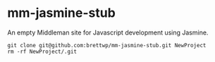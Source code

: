 mm-jasmine-stub
===============

An empty Middleman site for Javascript development using Jasmine.

```
git clone git@github.com:brettwp/mm-jasmine-stub.git NewProject
rm -rf NewProject/.git
```
